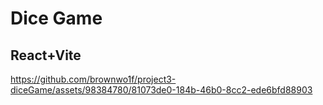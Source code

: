 # Dice Game
## React+Vite





https://github.com/brownwo1f/project3-diceGame/assets/98384780/81073de0-184b-46b0-8cc2-ede6bfd88903

